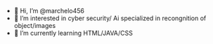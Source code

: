 - 👋 Hi, I’m @marchelo456
- 👀 I’m interested in cyber security/ Ai specialized in recongnition of object/images 
- 🌱 I’m currently learning HTML/JAVA/CSS


<!---
marchelo456/marchelo456 is a ✨ special ✨ repository because its `README.md` (this file) appears on your GitHub profile.
You can click the Preview link to take a look at your changes.
--->
